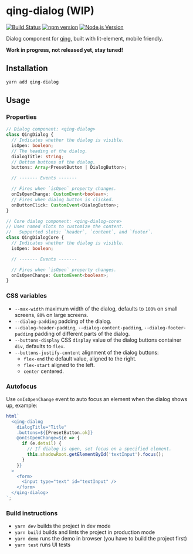# qing-dialog (WIP)

[![Build Status](https://img.shields.io/travis/mgenware/qing-dialog.svg?style=flat-square&label=Build+Status)](https://travis-ci.org/mgenware/qing-dialog)
[![npm version](https://img.shields.io/npm/v/qing-dialog.svg?style=flat-square)](https://npmjs.com/package/qing-dialog)
[![Node.js Version](http://img.shields.io/node/v/qing-dialog.svg?style=flat-square)](https://nodejs.org/en/)

Dialog component for [qing](https://github.com/mgenware/qing), built with lit-element, mobile friendly.

**Work in progress, not released yet, stay tuned!**

## Installation

```sh
yarn add qing-dialog
```

## Usage

### Properties

```typescript
// Dialog component: <qing-dialog>
class QingDialog {
  // Indicates whether the dialog is visible.
  isOpen: boolean;
  // The heading of the dialog.
  dialogTitle: string;
  // Bottom buttons of the dialog.
  buttons: Array<PresetButton | DialogButton>;

  // ------- Events -------

  // Fires when `isOpen` property changes.
  onIsOpenChange: CustomEvent<boolean>;
  // Fires when dialog button is clicked.
  onButtonClick: CustomEvent<DialogButton>;
}

// Core dialog component: <qing-dialog-core>
// Uses named slots to customize the content.
//   Supported slots: `header`, `content`, and `footer`.
class QingDialogCore {
  // Indicates whether the dialog is visible.
  isOpen: boolean;

  // ------- Events -------

  // Fires when `isOpen` property changes.
  onIsOpenChange: CustomEvent<boolean>;
}
```

### CSS variables

- `--max-width` maximum width of the dialog, defaults to `100%` on small screens, `80%` on large screens.
- `--dialog-padding` padding of the dialog.
- `--dialog-header-padding`, `--dialog-content-padding`, `--dialog-footer-padding` padding of different parts of the dialog.
- `--buttons-display` CSS `display` value of the dialog buttons container `div`, defaults to `flex`.
- `--buttons-justify-content` alignment of the dialog buttons:
  - `flex-end` the default value, aligned to the right.
  - `flex-start` aligned to the left.
  - `center` centered.

### Autofocus

Use `onIsOpenChange` event to auto focus an element when the dialog shows up, example:

```js
html`
  <qing-dialog
    dialogTitle="Title"
    .buttons=${[PresetButton.ok]}
    @onIsOpenChange=${e => {
      if (e.detail) {
        // If dialog is open, set focus on a specified element.
        this.shadowRoot.getElementById('textInput').focus();
      }
    }}
  >
    <form>
      <input type="text" id="textInput" />
    </form>
  </qing-dialog>
`;
```

### Build instructions

- `yarn dev` builds the project in dev mode
- `yarn build` builds and lints the project in production mode
- `yarn demo` runs the demo in browser (you have to build the project first)
- `yarn test` runs UI tests
